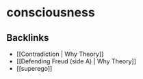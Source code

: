 # consciousness



## Backlinks

-   [[Contradiction | Why Theory]]
-   [[Defending Freud (side A) | Why Theory]]
-   [[superego]]
